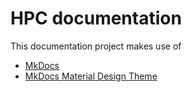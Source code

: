 # HPC documentation

This documentation project makes use of

  * [MkDocs](https://www.mkdocs.org/)
  * [MkDocs Material Design Theme](https://squidfunk.github.io/mkdocs-material)
